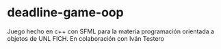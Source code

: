 # deadline-game-oop
Juego hecho en c++ con SFML para la materia programación orientada a objetos de UNL FICH. En colaboración con Iván Testero

